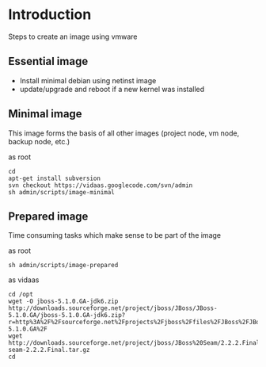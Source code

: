 # Introduction #

Steps to create an image using vmware

## Essential image ##

  * Install minimal debian using netinst image
  * update/upgrade and reboot if a new kernel was installed

## Minimal image ##
This image forms the basis of all other images (project node, vm node, backup node, etc.)

as root
```
cd
apt-get install subversion
svn checkout https://vidaas.googlecode.com/svn/admin
sh admin/scripts/image-minimal
```

## Prepared image ##

Time consuming tasks which make sense to be part of the image

as root
```
sh admin/scripts/image-prepared
```

as vidaas
```
cd /opt
wget -O jboss-5.1.0.GA-jdk6.zip http://downloads.sourceforge.net/project/jboss/JBoss/JBoss-5.1.0.GA/jboss-5.1.0.GA-jdk6.zip?r=http%3A%2F%2Fsourceforge.net%2Fprojects%2Fjboss%2Ffiles%2FJBoss%2FJBoss-5.1.0.GA%2F
wget http://downloads.sourceforge.net/project/jboss/JBoss%20Seam/2.2.2.Final/jboss-seam-2.2.2.Final.tar.gz
cd

```